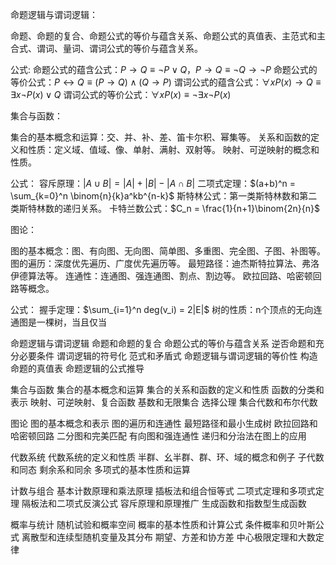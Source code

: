 
命题逻辑与谓词逻辑：
  
命题、命题的复合、命题公式的等价与蕴含关系、命题公式的真值表、主范式和主合式、谓词、量词、谓词公式的等价与蕴含关系。

公式:
命题公式的蕴含公式：$P\rightarrow Q \equiv \neg P\lor Q$，$P\rightarrow Q \equiv \neg Q \rightarrow \neg P$
命题公式的等价公式：$P\leftrightarrow Q\equiv (P\rightarrow Q)\land (Q\rightarrow P)$
谓词公式的蕴含公式：$\forall x P(x)\rightarrow Q \equiv \exists x \neg P(x) \lor Q$
谓词公式的等价公式：$\forall x P(x) \equiv \neg \exists x \neg P(x)$


集合与函数：

集合的基本概念和运算：交、并、补、差、笛卡尔积、幂集等。
关系和函数的定义和性质：定义域、值域、像、单射、满射、双射等。
映射、可逆映射的概念和性质。


公式：
容斥原理：$|A\cup B| = |A|+|B|-|A\cap B|$
二项式定理：$(a+b)^n = \sum_{k=0}^n \binom{n}{k}a^kb^{n-k}$
斯特林公式：第一类斯特林数和第二类斯特林数的递归关系。
卡特兰数公式：$C_n = \frac{1}{n+1}\binom{2n}{n}$


图论：

图的基本概念：图、有向图、无向图、简单图、多重图、完全图、子图、补图等。
图的遍历：深度优先遍历、广度优先遍历等。
最短路径：迪杰斯特拉算法、弗洛伊德算法等。
连通性：连通图、强连通图、割点、割边等。
欧拉回路、哈密顿回路等概念。


公式：
握手定理：$\sum_{i=1}^n deg(v_i) = 2|E|$
树的性质：n个顶点的无向连通图是一棵树，当且仅当





命题逻辑与谓词逻辑
命题和命题的复合
命题公式的等价与蕴含关系
逆否命题和充分必要条件
谓词逻辑的符号化
范式和矛盾式
命题逻辑与谓词逻辑的等价性
构造命题的真值表
命题逻辑的公式推导

集合与函数
集合的基本概念和运算
集合的关系和函数的定义和性质
函数的分类和表示
映射、可逆映射、复合函数
基数和无限集合
选择公理
集合代数和布尔代数

图论
图的基本概念和表示
图的遍历和连通性
最短路径和最小生成树
欧拉回路和哈密顿回路
二分图和完美匹配
有向图和强连通性
递归和分治法在图上的应用

代数系统
代数系统的定义和性质
半群、幺半群、群、环、域的概念和例子
子代数和同态
剩余系和同余
多项式的基本性质和运算

计数与组合
基本计数原理和乘法原理
插板法和组合恒等式
二项式定理和多项式定理
隔板法和二项式反演公式
容斥原理和原理推广
生成函数和指数型生成函数

概率与统计
随机试验和概率空间
概率的基本性质和计算公式
条件概率和贝叶斯公式
离散型和连续型随机变量及其分布
期望、方差和协方差
中心极限定理和大数定律
